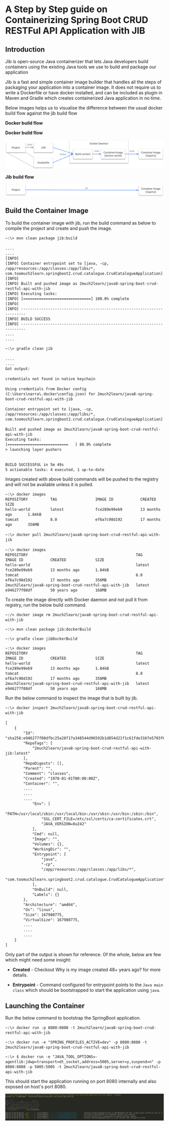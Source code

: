 # A Step by Step guide on Containerizing Spring Boot CRUD RESTFul API Application with JIB

## Introduction

Jib is open-source Java containerizer that lets Java developers build containers using the existing Java tools we use to build and package our application

Jib is a fast and simple container image builder that handles all the steps of packaging your application into a container image. It does not require us to write a Dockerfile or have docker installed, and can be included as plugin in Maven and Gradle which creates containerized Java application in no time.

Below images helps us to visualise the difference between the usual docker build flow against the jib build flow

**Docker build flow**

**Docker build flow**

![Docker Build Flow](docker_build_flow.png)

**Jib build flow**

![Jib Build Flow](jib_build_flow.png)

## Build the Container Image

To build the container image with jib, run the build command as below to compile the project and create and push the image.

```bash:title=Maven
~:\> mvn clean package jib:build

....
....
[INFO]
[INFO] Container entrypoint set to [java, -cp, /app/resources:/app/classes:/app/libs/*, com.toomuch2learn.springboot2.crud.catalogue.CrudCatalogueApplication]
[INFO]
[INFO] Built and pushed image as 2much2learn/java8-spring-boot-crud-restful-api-with-jib
[INFO] Executing tasks:
[INFO] [==============================] 100.0% complete
[INFO]
[INFO] ------------------------------------------------------------------------
[INFO] BUILD SUCCESS
[INFO] ------------------------------------------------------------------------
....
....
```

```bash:title=Gradle
~:\> gradle clean jib

....
....
Got output:

credentials not found in native keychain

Using credentials from Docker config (C:\Users\narra\.docker\config.json) for 2much2learn/java8-spring-boot-crud-restful-api-with-jib

Container entrypoint set to [java, -cp, /app/resources:/app/classes:/app/libs/*, com.toomuch2learn.springboot2.crud.catalogue.CrudCatalogueApplication]

Built and pushed image as 2much2learn/java8-spring-boot-crud-restful-api-with-jib
Executing tasks:
[===========================   ] 88.9% complete
> launching layer pushers


BUILD SUCCESSFUL in 5m 49s
5 actionable tasks: 4 executed, 1 up-to-date
```

Images created with above build commands will be pushed to the registry and will not be available unless it is pulled.

```bash:title=List%20Docker%20Images
~:\> docker images
REPOSITORY          TAG                 IMAGE ID            CREATED             SIZE
hello-world         latest              fce289e99eb9        13 months ago       1.84kB
tomcat              8.0                 ef6a7c98d192        17 months ago       356MB

~:\> docker pull 2much2learn/java8-spring-boot-crud-restful-api-with-jib

~:\> docker images
REPOSITORY                                                TAG                 IMAGE ID            CREATED             SIZE
hello-world                                               latest              fce289e99eb9        13 months ago       1.84kB
tomcat                                                    8.0                 ef6a7c98d192        17 months ago       356MB
2much2learn/java8-spring-boot-crud-restful-api-with-jib   latest              e946277f08df        50 years ago        168MB
```

To create the image directly with Docker daemon and not pull it from registry, run the below build command.

```bash:title=Delete%20Image%20before%20trying%20with%20Docker%20demon
~:/> docker image rm 2much2learn/java8-spring-boot-crud-restful-api-with-jib
```

```bash:title=Maven
~:\> mvn clean package jib:dockerBuild
```

```bash:title=Gradle
~:\> gradle clean jibDockerBuild
```

```bash:title=
~:\> docker images
REPOSITORY                                                TAG                 IMAGE ID            CREATED             SIZE
hello-world                                               latest              fce289e99eb9        13 months ago       1.84kB
tomcat                                                    8.0                 ef6a7c98d192        17 months ago       356MB
2much2learn/java8-spring-boot-crud-restful-api-with-jib   latest              e946277f08df        50 years ago        168MB
```

Run the below command to inspect the image that is built by jib.

```bash:title=Inspecting%20image%20built%20by%20jib
~:\> docker inspect 2much2learn/java8-spring-boot-crud-restful-api-with-jib

[
    {
        "Id": "sha256:e946277f08dfbc25a28f17a348544d96592b1d854d21f1c61fde316fe5703f62",
        "RepoTags": [
            "2much2learn/java8-spring-boot-crud-restful-api-with-jib:latest"
        ],
        "RepoDigests": [],
        "Parent": "",
        "Comment": "classes",
        "Created": "1970-01-01T00:00:00Z",
        "Container": "",
        ....
		....
		....
            "Env": [
                "PATH=/usr/local/sbin:/usr/local/bin:/usr/sbin:/usr/bin:/sbin:/bin",
                "SSL_CERT_FILE=/etc/ssl/certs/ca-certificates.crt",
                "JAVA_VERSION=8u242"
            ],
            "Cmd": null,
            "Image": "",
            "Volumes": {},
            "WorkingDir": "",
            "Entrypoint": [
                "java",
                "-cp",
                "/app/resources:/app/classes:/app/libs/*",
                "com.toomuch2learn.springboot2.crud.catalogue.CrudCatalogueApplication"
            ],
            "OnBuild": null,
            "Labels": {}
        },
        "Architecture": "amd64",
        "Os": "linux",
        "Size": 167980775,
        "VirtualSize": 167980775,
        ....
		....
		....
    }
]
```

Only part of the output is shown for reference. Of the whole, below are few which might need some insight:

* **Created** - Checkout <ExternalLink href="https://github.com/GoogleContainerTools/jib/blob/master/docs/faq.md#why-is-my-image-created-48-years-ago">Why is my image created 48+ years ago?</ExternalLink> for more details.

* **Entrypoint** - Command configured for entrypoint points to the `Java main class` which should be bootstrapped to start the application using `java`.

## Launching the Container

Run the below command to bootstrap the SpringBoot application.

```bash:title=Command%20to%20start%20the%20application
~:\> docker run -p 8080:8080 -t 2much2learn/java8-spring-boot-crud-restful-api-with-jib
```

```bash:title=Command%20to%20start%20the%20application%20for%20specific%20spring%20profile
~:\> docker run -e "SPRING_PROFILES_ACTIVE=dev" -p 8080:8080 -t 2much2learn/java8-spring-boot-crud-restful-api-with-jib
```

```bash:title=Command%20to%20start%20the%20application%20with%20debugging%20capability
~:\> $ docker run -e "JAVA_TOOL_OPTIONS=-agentlib:jdwp=transport=dt_socket,address=5005,server=y,suspend=n" -p 8080:8080 -p 5005:5005 -t 2much2learn/java8-spring-boot-crud-restful-api-with-jib
```

This should start the application running on port 8080 internally and also exposed on host's port 8080.

![Docker image started](docker-image-started.png)